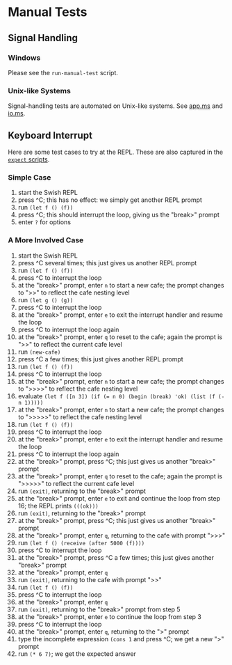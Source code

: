 # Manual Tests

## Signal Handling

### Windows

Please see the `run-manual-test` script.

### Unix-like Systems

Signal-handling tests are automated on Unix-like systems.
See [app.ms](swish/app.ms) and [io.ms](swish/io.ms).

## Keyboard Interrupt

Here are some test cases to try at the REPL.
These are also captured in the [`expect` scripts](../test/ReadMe.md).

### Simple Case

 1. start the Swish REPL
 2. press ^C; this has no effect: we simply get another REPL prompt
 3. run `(let f () (f))`
 4. press ^C; this should interrupt the loop, giving us the "break>" prompt
 5. enter `?` for options

### A More Involved Case

 1. start the Swish REPL
 2. press ^C several times; this just gives us another REPL prompt
 3. run `(let f () (f))`
 4. press ^C to interrupt the loop
 5. at the "break>" prompt, enter `n` to start a new cafe; the prompt changes to ">>" to reflect the cafe nesting level
 6. run `(let g () (g))`
 7. press ^C to interrupt the loop
 8. at the "break>" prompt, enter `e` to exit the interrupt handler and resume the loop
 9. press ^C to interrupt the loop again
 10. at the "break>" prompt, enter `q` to reset to the cafe; again the prompt is ">>" to reflect the current cafe level
 11. run `(new-cafe)`
 12. press ^C a few times; this just gives another REPL prompt
 13. run `(let f () (f))`
 14. press ^C to interrupt the loop
 15. at the "break>" prompt, enter `n` to start a new cafe; the prompt changes to ">>>>" to reflect the cafe nesting level
 16. evaluate `(let f ([n 3]) (if (= n 0) (begin (break) 'ok) (list (f (- n 1)))))`
 17. at the "break>" prompt, enter `n` to start a new cafe; the prompt changes to ">>>>>" to reflect the cafe nesting level
 18. run `(let f () (f))`
 19. press ^C to interrupt the loop
 20. at the "break>" prompt, enter `e` to exit the interrupt handler and resume the loop
 21. press ^C to interrupt the loop again
 22. at the "break>" prompt, press ^C; this just gives us another "break>" prompt
 23. at the "break>" prompt, enter `q` to reset to the cafe; again the prompt is ">>>>>" to reflect the current cafe level
 24. run `(exit)`, returning to the "break>" prompt
 25. at the "break>" prompt, enter `e` to exit and continue the loop from step 16; the REPL prints `(((ok)))`
 26. run `(exit)`, returning to the "break>" prompt
 27. at the "break>" prompt, press ^C; this just gives us another "break>" prompt
 28. at the "break>" prompt, enter `q`, returning to the cafe with prompt ">>>"
 29. run `(let f () (receive (after 5000 (f))))`
 30. press ^C to interrupt the loop
 31. at the "break>" prompt, press ^C a few times; this just gives another "break>" prompt
 32. at the "break>" prompt, enter `q`
 33. run `(exit)`, returning to the cafe with prompt ">>"
 34. run `(let f () (f))`
 35. press ^C to interrupt the loop
 36. at the "break>" prompt, enter `q`
 37. run `(exit)`, returning to the "break>" prompt from step 5
 38. at the "break>" prompt, enter `e` to continue the loop from step 3
 39. press ^C to interrupt the loop
 40. at the "break>" prompt, enter `q`, returning to the ">" prompt
 41. type the incomplete expression `(cons 1` and press ^C; we get a new ">" prompt
 42. run `(* 6 7)`; we get the expected answer
